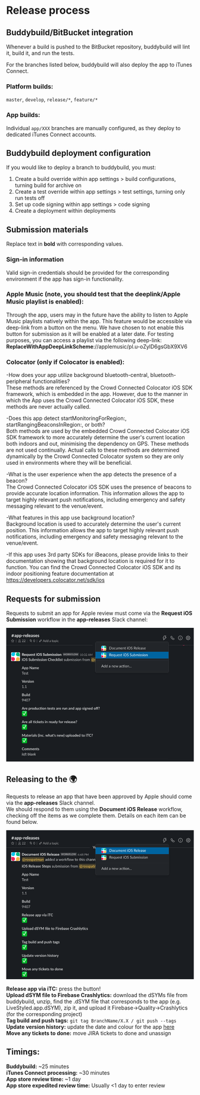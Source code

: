 # Release process

## Buddybuild/BitBucket integration
Whenever a build is pushed to the BitBucket repository, buddybuild will lint it, build it, and run the tests.

For the branches listed below, buddybuild will also deploy the app to iTunes Connect.

### Platform builds:
`master`, `develop`, `release/*`, `feature/*`

### App builds:
Individual `app/XXX` branches are manually configured, as they deploy to dedicated iTunes Connect accounts.

## Buddybuild deployment configuration
If you would like to deploy a branch to buddybuild, you must:
1. Create a build override within app settings > build configurations, turning build for archive on
2. Create a test override within app settings > test settings, turning only run tests off
3. Set up code signing within app settings > code signing
4. Create a deployment within deployments

## Submission materials
Replace text in **bold** with corresponding values.  

### Sign-in information
Valid sign-in credentials should be provided for the corresponding environment if the app has sign-in functionality. 

### Apple Music (note, you should test that the deeplink/Apple Music playlist is enabled): 
Through the app, users may in the future have the ability to listen to Apple Music playlists natively within the app. This feature would be accessible via deep-link from a button on the menu. We have chosen to not enable this button for submission as it will be enabled at a later date. For testing purposes, you can access a playlist via the following deep-link: **ReplaceWithAppDeepLinkScheme**://applemusic/pl.u-oZylD6gsGbX9XV6  

### Colocator (only if Colocator is enabled):
-How does your app utilize background bluetooth-central, bluetooth-peripheral functionalities?  
These methods are referenced by the Crowd Connected Colocator iOS SDK framework, which is embedded in the app. However, due to the manner in which the App uses the Crowd Connected Colocator iOS SDK, these methods are never actually called.  

-Does this app detect startMonitoringForRegion:, startRangingBeaconsInRegion:, or both?  
Both methods are used by the embedded Crowd Connected Colocator iOS SDK framework to more accurately determine the user's current location both indoors and out, minimising the dependency on GPS. These methods are not used continually. Actual calls to these methods are determined dynamically by the Crowd Connected Colocator system so they are only used in environments where they will be beneficial.

-What is the user experience when the app detects the presence of a beacon?  
The Crowd Connected Colocator iOS SDK uses the presence of beacons to provide accurate location information. This information allows the app to target highly relevant push notifications, including emergency and safety messaging relevant to the venue/event.  

-What features in this app use background location?  
Background location is used to accurately determine the user's current position. This information allows the app to target highly relevant push notifications, including emergency and safety messaging relevant to the venue/event.  

-If this app uses 3rd party SDKs for iBeacons, please provide links to their documentation showing that background location is required for it to function.
You can find the Crowd Connected Colocator iOS SDK and its indoor positioning feature documentation at https://developers.colocator.net/sdk/ios

## Requests for submission
Requests to submit an app for Apple review must come via the **Request iOS Submission** workflow in the **app-releases** Slack channel:  
<p align="center">
    <img src="request-ios-submission.png">
</p>

## Releasing to the :earth_africa:
Requests to release an app that have been approved by Apple should come via the **app-releases** Slack channel.  
We should respond to them using the **Document iOS Release** workflow, checking off the items as we complete them. Details on each item can be found below.  
<p align="center">
    <img src="document-ios-release.png">
</p>

**Release app via iTC:** press the button!  
**Upload dSYM file to Firebase Crashlytics:** download the dSYMs file from buddybuild, unzip, find the .dSYM file that corresponds to the app (e.g. LiveStyled.app.dSYM), zip it, and upload it Firebase->Quality->Crashlytics (for the corresponding project)  
**Tag build and push tags:** `git tag BranchName/X.X / git push --tags`  
**Update version history:** update the date and colour for the app [here](https://livestyled.atlassian.net/wiki/spaces/1LP/pages/103251969/iOS+Platform+Version+History)  
**Move any tickets to done:** move JIRA tickets to done and unassign  

## Timings:
**Buddybuild:** ~25 minutes  
**iTunes Connect processing:** ~30 minutes  
**App store review time:** ~1 day  
**App store expedited review time:** Usually <1 day to enter review  